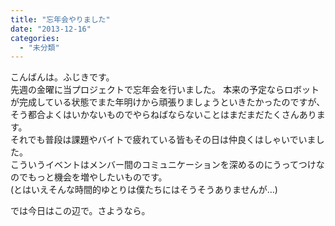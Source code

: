 ```yaml
---
title: "忘年会やりました"
date: "2013-12-16"
categories: 
  - "未分類"
---
```


こんばんは。ふじきです。  
先週の金曜に当プロジェクトで忘年会を行いました。 本来の予定ならロボットが完成している状態でまた年明けから頑張りましょうといきたかったのですが、そう都合よくはいかないものでやらねばならないことはまだまだたくさんあります。  
それでも普段は課題やバイトで疲れている皆もその日は仲良くはしゃいでいました。  
こういうイベントはメンバー間のコミュニケーションを深めるのにうってつけなのでもっと機会を増やしたいものです。  
(とはいえそんな時間的ゆとりは僕たちにはそうそうありませんが…)

では今日はこの辺で。さようなら。
